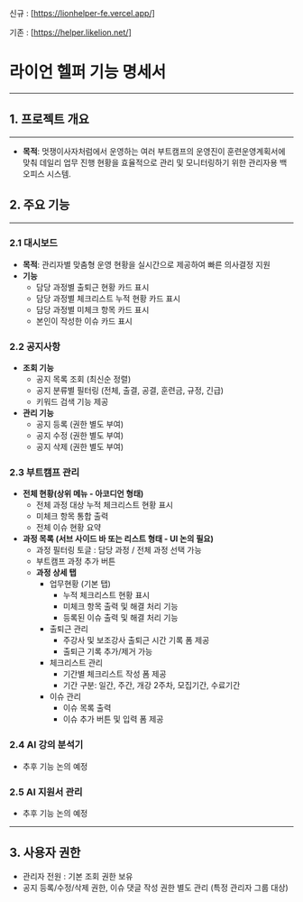 신규 : [https://lionhelper-fe.vercel.app/]

기존 : [https://helper.likelion.net/]

# 라이언 헬퍼 기능 명세서

---

## 1. 프로젝트 개요

---

- **목적**: 멋쟁이사자처럼에서 운영하는 여러 부트캠프의 운영진이 훈련운영계획서에 맞춰 데일리 업무 진행 현황을 효율적으로 관리 및 모니터링하기 위한 관리자용 백오피스 시스템.

## 2. 주요 기능

---

### 2.1 대시보드

- **목적**: 관리자별 맞춤형 운영 현황을 실시간으로 제공하여 빠른 의사결정 지원
- **기능**
  - 담당 과정별 출퇴근 현황 카드 표시
  - 담당 과정별 체크리스트 누적 현황 카드 표시
  - 담당 과정별 미체크 항목 카드 표시
  - 본인이 작성한 이슈 카드 표시

### 2.2 공지사항

- **조회 기능**
  - 공지 목록 조회 (최신순 정렬)
  - 공지 분류별 필터링 (전체, 출결, 공결, 훈련금, 규정, 긴급)
  - 키워드 검색 기능 제공
- **관리 기능**
  - 공지 등록 (권한 별도 부여)
  - 공지 수정 (권한 별도 부여)
  - 공지 삭제 (권한 별도 부여)

### 2.3 부트캠프 관리

- **전체 현황(상위 메뉴 - 아코디언 형태)**
  - 전체 과정 대상 누적 체크리스트 현황 표시
  - 미체크 항목 통합 출력
  - 전체 이슈 현황 요약
- **과정 목록 (서브 사이드 바 또는 리스트 형태 - UI 논의 필요)**
  - 과정 필터링 토글 : 담당 과정 / 전체 과정 선택 가능
  - 부트캠프 과정 추가 버튼
  - **과정 상세 탭**
    - 업무현황 (기본 탭)
      - 누적 체크리스트 현황 표시
      - 미체크 항목 출력 및 해결 처리 기능
      - 등록된 이슈 출력 및 해결 처리 기능
    - 출퇴근 관리
      - 주강사 및 보조강사 출퇴근 시간 기록 폼 제공
      - 출퇴근 기록 추가/제거 가능
    - 체크리스트 관리
      - 기간별 체크리스트 작성 폼 제공
      - 기간 구분: 일간, 주간, 개강 2주차, 모집기간, 수료기간
    - 이슈 관리
      - 이슈 목록 출력
      - 이슈 추가 버튼 및 입력 폼 제공

### 2.4 AI 강의 분석기

- 추후 기능 논의 예정

### 2.5 AI 지원서 관리

- 추후 기능 논의 예정

---

## 3. 사용자 권한

- 관리자 전원 : 기본 조회 권한 보유
- 공지 등록/수정/삭제 권한, 이슈 댓글 작성 권한 별도 관리 (특정 관리자 그룹 대상)
